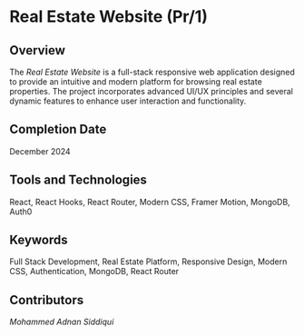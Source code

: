 # Real Estate Website (Pr/1)

## Overview  
The *Real Estate Website* is a full-stack responsive web application designed to provide an intuitive and modern platform for browsing real estate properties. The project incorporates advanced UI/UX principles and several dynamic features to enhance user interaction and functionality.  

## Completion Date  
December 2024  

## Tools and Technologies  
React, React Hooks, React Router, Modern CSS, Framer Motion, MongoDB, Auth0 

## Keywords  
Full Stack Development, Real Estate Platform, Responsive Design, Modern CSS, Authentication, MongoDB, React Router  

## Contributors  
*Mohammed Adnan Siddiqui*

